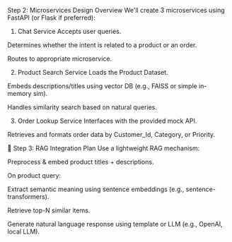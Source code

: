 Step 2: Microservices Design Overview
We'll create 3 microservices using FastAPI (or Flask if preferred):

1. Chat Service
Accepts user queries.

Determines whether the intent is related to a product or an order.

Routes to appropriate microservice.

2. Product Search Service
Loads the Product Dataset.

Embeds descriptions/titles using vector DB (e.g., FAISS or simple in-memory sim).

Handles similarity search based on natural queries.

3. Order Lookup Service
Interfaces with the provided mock API.

Retrieves and formats order data by Customer_Id, Category, or Priority.

🧠 Step 3: RAG Integration Plan
Use a lightweight RAG mechanism:

Preprocess & embed product titles + descriptions.

On product query:

Extract semantic meaning using sentence embeddings (e.g., sentence-transformers).

Retrieve top-N similar items.

Generate natural language response using template or LLM (e.g., OpenAI, local LLM).

